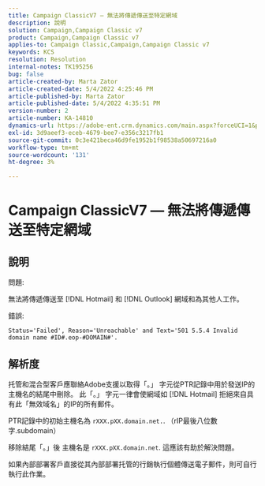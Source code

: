 ```yaml
---
title: Campaign ClassicV7 — 無法將傳遞傳送至特定網域
description: 說明
solution: Campaign,Campaign Classic v7
product: Campaign,Campaign Classic v7
applies-to: Campaign Classic,Campaign,Campaign Classic v7
keywords: KCS
resolution: Resolution
internal-notes: TK195256
bug: false
article-created-by: Marta Zator
article-created-date: 5/4/2022 4:25:46 PM
article-published-by: Marta Zator
article-published-date: 5/4/2022 4:35:51 PM
version-number: 2
article-number: KA-14810
dynamics-url: https://adobe-ent.crm.dynamics.com/main.aspx?forceUCI=1&pagetype=entityrecord&etn=knowledgearticle&id=071673d8-c6cb-ec11-a7b5-6045bd00d4f5
exl-id: 3d9aeef3-eceb-4679-bee7-e356c3217fb1
source-git-commit: 0c3e421beca46d9fe1952b1f98538a50697216a0
workflow-type: tm+mt
source-wordcount: '131'
ht-degree: 3%

---
```


# Campaign ClassicV7 — 無法將傳遞傳送至特定網域

## 說明


問題:

無法將傳遞傳送至 [!DNL Hotmail] 和 [!DNL Outlook] 網域和為其他人工作。

錯誤:

`Status='Failed', Reason='Unreachable' and Text='501 5.5.4 Invalid domain name #ID#.eop-#DOMAIN#'.`


## 解析度


托管和混合型客戶應聯絡Adobe支援以取得「。」 字元從PTR記錄中用於發送IP的主機名的結尾中刪除。 此「。」 字元一律會使網域如 [!DNL Hotmail] 拒絕來自具有此「無效域名」的IP的所有郵件。

PTR記錄中的初始主機名為 `rXXX.pXX.domain.net.`. （rIP最後八位數字.subdomain）

移除結尾「。」後 主機名是 `rXXX.pXX.domain.net`. 這應該有助於解決問題。

如果內部部署客戶直接從其內部部署托管的行銷執行個體傳送電子郵件，則可自行執行此作業。
